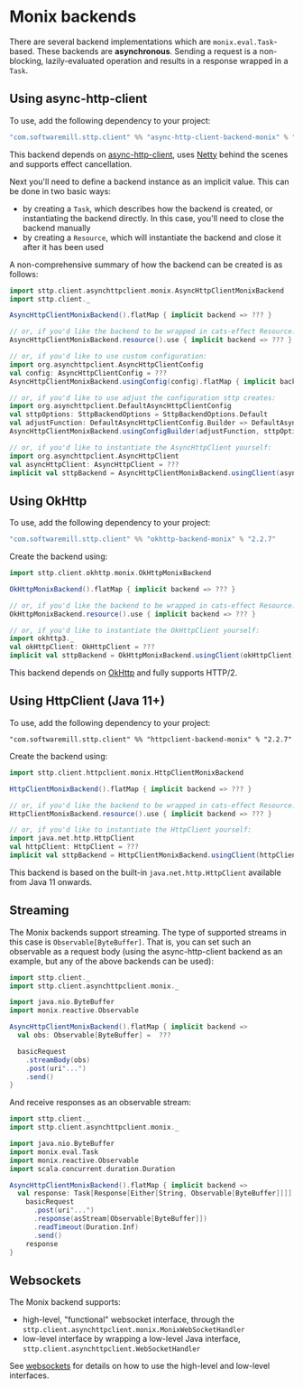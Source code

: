 # Monix backends

There are several backend implementations which are `monix.eval.Task`-based. These backends are **asynchronous**. Sending a request is a non-blocking, lazily-evaluated operation and results in a response wrapped in a `Task`. 

## Using async-http-client

To use, add the following dependency to your project:

```scala
"com.softwaremill.sttp.client" %% "async-http-client-backend-monix" % "2.2.7"
```
           
This backend depends on [async-http-client](https://github.com/AsyncHttpClient/async-http-client), uses [Netty](http://netty.io) behind the scenes and supports effect cancellation.

Next you'll need to define a backend instance as an implicit value. This can be done in two basic ways:

* by creating a `Task`, which describes how the backend is created, or instantiating the backend directly. In this case, you'll need to close the backend manually
* by creating a `Resource`, which will instantiate the backend and close it after it has been used

A non-comprehensive summary of how the backend can be created is as follows:

```scala
import sttp.client.asynchttpclient.monix.AsyncHttpClientMonixBackend
import sttp.client._

AsyncHttpClientMonixBackend().flatMap { implicit backend => ??? }

// or, if you'd like the backend to be wrapped in cats-effect Resource:
AsyncHttpClientMonixBackend.resource().use { implicit backend => ??? }

// or, if you'd like to use custom configuration:
import org.asynchttpclient.AsyncHttpClientConfig
val config: AsyncHttpClientConfig = ???
AsyncHttpClientMonixBackend.usingConfig(config).flatMap { implicit backend => ??? }

// or, if you'd like to use adjust the configuration sttp creates:
import org.asynchttpclient.DefaultAsyncHttpClientConfig
val sttpOptions: SttpBackendOptions = SttpBackendOptions.Default  
val adjustFunction: DefaultAsyncHttpClientConfig.Builder => DefaultAsyncHttpClientConfig.Builder = ???
AsyncHttpClientMonixBackend.usingConfigBuilder(adjustFunction, sttpOptions).flatMap { implicit backend => ??? }

// or, if you'd like to instantiate the AsyncHttpClient yourself:
import org.asynchttpclient.AsyncHttpClient
val asyncHttpClient: AsyncHttpClient = ???  
implicit val sttpBackend = AsyncHttpClientMonixBackend.usingClient(asyncHttpClient)
```

## Using OkHttp

To use, add the following dependency to your project:

```scala
"com.softwaremill.sttp.client" %% "okhttp-backend-monix" % "2.2.7"
```

Create the backend using:

```scala
import sttp.client.okhttp.monix.OkHttpMonixBackend

OkHttpMonixBackend().flatMap { implicit backend => ??? }

// or, if you'd like the backend to be wrapped in cats-effect Resource:
OkHttpMonixBackend.resource().use { implicit backend => ??? }

// or, if you'd like to instantiate the OkHttpClient yourself:
import okhttp3._
val okHttpClient: OkHttpClient = ???
implicit val sttpBackend = OkHttpMonixBackend.usingClient(okHttpClient)
```

This backend depends on [OkHttp](http://square.github.io/okhttp/) and fully supports HTTP/2.

## Using HttpClient (Java 11+)

To use, add the following dependency to your project:

```
"com.softwaremill.sttp.client" %% "httpclient-backend-monix" % "2.2.7"
```

Create the backend using:

```scala
import sttp.client.httpclient.monix.HttpClientMonixBackend

HttpClientMonixBackend().flatMap { implicit backend => ??? }

// or, if you'd like the backend to be wrapped in cats-effect Resource:
HttpClientMonixBackend.resource().use { implicit backend => ??? }

// or, if you'd like to instantiate the HttpClient yourself:
import java.net.http.HttpClient
val httpClient: HttpClient = ???
implicit val sttpBackend = HttpClientMonixBackend.usingClient(httpClient)
```

This backend is based on the built-in `java.net.http.HttpClient` available from Java 11 onwards.

## Streaming

The Monix backends support streaming. The type of supported streams in this case is `Observable[ByteBuffer]`. That is, you can set such an observable as a request body (using the async-http-client backend as an example, but any of the above backends can be used):

```scala
import sttp.client._
import sttp.client.asynchttpclient.monix._

import java.nio.ByteBuffer
import monix.reactive.Observable

AsyncHttpClientMonixBackend().flatMap { implicit backend =>
  val obs: Observable[ByteBuffer] =  ???

  basicRequest
    .streamBody(obs)
    .post(uri"...")
    .send()
}
```

And receive responses as an observable stream:

```scala
import sttp.client._
import sttp.client.asynchttpclient.monix._

import java.nio.ByteBuffer
import monix.eval.Task
import monix.reactive.Observable
import scala.concurrent.duration.Duration

AsyncHttpClientMonixBackend().flatMap { implicit backend =>
  val response: Task[Response[Either[String, Observable[ByteBuffer]]]] =
    basicRequest
      .post(uri"...")
      .response(asStream[Observable[ByteBuffer]])
      .readTimeout(Duration.Inf)
      .send()
    response
}
```

## Websockets

The Monix backend supports:

* high-level, "functional" websocket interface, through the `sttp.client.asynchttpclient.monix.MonixWebSocketHandler`
* low-level interface by wrapping a low-level Java interface, `sttp.client.asynchttpclient.WebSocketHandler`

See [websockets](../websockets.md) for details on how to use the high-level and low-level interfaces.
